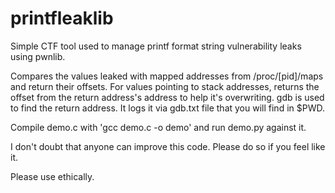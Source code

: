 # printfleaklib
Simple CTF tool used to manage printf format string vulnerability leaks using pwnlib.

Compares the values leaked with mapped addresses from /proc/[pid]/maps and return their offsets.
For values pointing to stack addresses, returns the offset from the return address's address to help it's overwriting.
gdb is used to find the return address. It logs it via gdb.txt file that you will find in $PWD.

Compile demo.c with 'gcc demo.c -o demo' and run demo.py against it.

I don't doubt that anyone can improve this code. Please do so if you feel like it.

Please use ethically.
